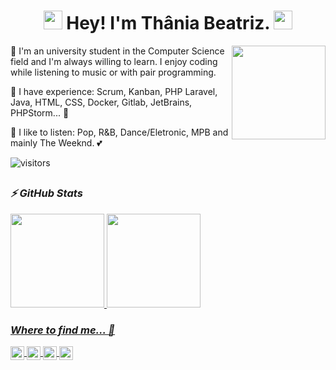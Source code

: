 <h1 align="center" ><img src="https://slackmojis.com/emojis/10521-meow_code/download" width="30"/> Hey! I'm Thânia Beatriz. <img src="https://slackmojis.com/emojis/10521-meow_code/download" width="30"/></h1>
<img align='right' src='https://media.discordapp.net/attachments/847481872115040289/965440401081241600/picasion.com_d00945cba18436568971401eb5d0c0e5.gif' width='150"'>
<p>👋 I'm an university student in the Computer Science field and I'm always willing to learn. I enjoy coding while listening to music or with pair programming.</p>
<p>🌱 I have experience: Scrum, Kanban, PHP Laravel, Java, HTML, CSS, Docker, Gitlab, JetBrains, PHPStorm... 🤔</p>
<p>🎼 I like to listen: Pop, R&B, Dance/Eletronic, MPB and mainly The Weeknd. 💕 </p>
<p> <img src="https://visitor-badge.glitch.me/badge?page_id=thaniabeatriz.visitor-badge" alt="visitors"></p>
<h2></h2>

### <i>⚡ GitHub Stats</i>

<div>
  <a href="https://github.com/thaniabeatriz">
  <img height="150em" src="https://github-readme-stats.vercel.app/api?username=thaniabeatriz&show_icons=true&theme=dracula&include_all_commits=true&count_private=true"/>
  <img height="150em" src="https://github-readme-stats.vercel.app/api/top-langs/?username=thaniabeatriz&layout=compact&langs_count=7&theme=dracula"/>
</div>
<h3></h3>
  
### <i>Where to find me... 🤙</i>

<a href="https://www.instagram.com/thaniabeatriz_/"> 
  <img align="center" alt="Instagram" width="22px" src="https://slackmojis.com/emojis/632-instagram/download" />
</a>
<a href="https://open.spotify.com/user/214kcdjp236xsg3vtthx5jfjy">
  <img align="center" alt="Spotify" width="22px" src="https://slackmojis.com/emojis/41-spotify/download" />
</a>
<a href="https://www.linkedin.com/in/thania-pereira/">
  <img align="center" alt="Linkedin" width="22px" src="https://slackmojis.com/emojis/711-linkedin/download" />
</a>
<a href="https://github.com/thaniabeatriz">
  <img align="center" alt="Linkedin" width="22px" src="https://slackmojis.com/emojis/8712-github/download" />
</a>

